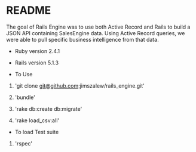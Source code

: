# README

The goal of Rails Engine was to use both Active Record and Rails to build a JSON API containing SalesEngine data. Using Active Record queries, we were able to pull specific business intelligence from that data. 

* Ruby version 2.4.1

* Rails version 5.1.3

* To Use

1. 'git clone git@github.com:jimszalew/rails_engine.git'

2. 'bundle'

3. 'rake db:create db:migrate'

4. 'rake load_csv:all'

* To load Test suite

1. 'rspec'

